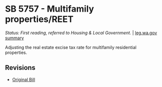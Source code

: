 # SB 5757 - Multifamily properties/REET
*Status: First reading, referred to Housing & Local Government.* | [leg.wa.gov summary](https://app.leg.wa.gov/billsummary?BillNumber=5757&Year=2021)

Adjusting the real estate excise tax rate for multifamily residential properties.

## Revisions
* [Original Bill](1/)